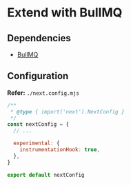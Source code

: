 # Extend with BullMQ

<!--
https://github.com/oliverilp/tailkeep?tab=readme-ov-file
https://github.com/jmiralles/dev-remote-jobs
-->

## Dependencies

- [BullMQ](/bullmq/README.md)

## Configuration

**Refer:** `./next.config.mjs`

```mjs
/**
 * @type { import('next').NextConfig }
 */
const nextConfig = {
  // ...

  experimental: {
    instrumentationHook: true,
  },
}

export default nextConfig
```

<!-- ```sh
#
mkdir -p ./src/workers
``` -->
